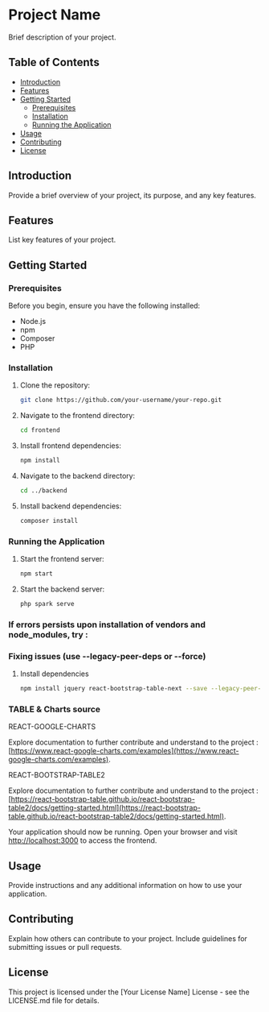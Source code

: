 # Project Name

Brief description of your project.

## Table of Contents
- [Introduction](#introduction)
- [Features](#features)
- [Getting Started](#getting-started)
  - [Prerequisites](#prerequisites)
  - [Installation](#installation)
  - [Running the Application](#running-the-application)
- [Usage](#usage)
- [Contributing](#contributing)
- [License](#license)

## Introduction

Provide a brief overview of your project, its purpose, and any key features.

## Features

List key features of your project.

## Getting Started

### Prerequisites

Before you begin, ensure you have the following installed:

- Node.js
- npm
- Composer
- PHP

### Installation

1. Clone the repository:

    ```bash
    git clone https://github.com/your-username/your-repo.git
    ```

2. Navigate to the frontend directory:

    ```bash
    cd frontend
    ```

3. Install frontend dependencies:

    ```bash
    npm install
    ```

4. Navigate to the backend directory:

    ```bash
    cd ../backend
    ```

5. Install backend dependencies:

    ```bash
    composer install
    ```

### Running the Application

1. Start the frontend server:

    ```bash
    npm start
    ```

2. Start the backend server:

    ```bash
    php spark serve
    ```
### If errors persists upon installation of vendors and node_modules, try :

### Fixing issues (use --legacy-peer-deps or --force)

1. Install dependencies

    ```bash
    npm install jquery react-bootstrap-table-next --save --legacy-peer-deps
    ```

### TABLE & Charts source

REACT-GOOGLE-CHARTS

Explore documentation to further contribute and understand to the project : [https://www.react-google-charts.com/examples](https://www.react-google-charts.com/examples).

REACT-BOOTSTRAP-TABLE2

Explore documentation to further contribute and understand to the project : [https://react-bootstrap-table.github.io/react-bootstrap-table2/docs/getting-started.html](https://react-bootstrap-table.github.io/react-bootstrap-table2/docs/getting-started.html).

Your application should now be running. Open your browser and visit [http://localhost:3000](http://localhost:3000) to access the frontend.

## Usage

Provide instructions and any additional information on how to use your application.

## Contributing

Explain how others can contribute to your project. Include guidelines for submitting issues or pull requests.

## License

This project is licensed under the [Your License Name] License - see the LICENSE.md file for details.
